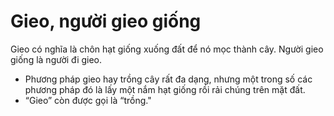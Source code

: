 # Gieo, người gieo giống

Gieo có nghĩa là chôn hạt giống xuống đất để nó mọc thành cây. Người gieo giống là người đi gieo.
- Phương pháp gieo hay trồng cây rất đa dạng, nhưng một trong số các phương pháp đó là lấy một nắm hạt giống rồi rải chúng trên mặt đất. 
- “Gieo” còn được gọi là “trồng."

